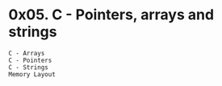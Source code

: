 # 0x05. C - Pointers, arrays and strings
> 
    C - Arrays
    C - Pointers
    C - Strings
    Memory Layout

